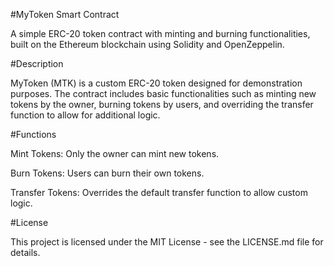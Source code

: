 #MyToken Smart Contract

A simple ERC-20 token contract with minting and burning functionalities, built on the Ethereum blockchain using Solidity and OpenZeppelin.

#Description

MyToken (MTK) is a custom ERC-20 token designed for demonstration purposes. The contract includes basic functionalities such as minting new tokens by the owner, burning tokens by users, and overriding the transfer function to allow for additional logic.

#Functions

Mint Tokens: Only the owner can mint new tokens.

Burn Tokens: Users can burn their own tokens.

Transfer Tokens: Overrides the default transfer function to allow custom logic.

#License

This project is licensed under the MIT License - see the LICENSE.md file for details.
